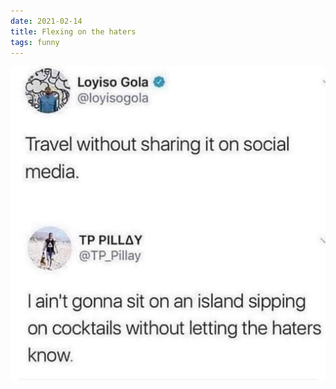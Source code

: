 ```yaml
---
date: 2021-02-14
title: Flexing on the haters
tags: funny
---
```


![travelhaters.jpeg](https://raw.githubusercontent.com/muneer78/muneer78.github.io/master/images/travelhaters.jpeg)
